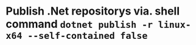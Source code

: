 # Publish .Net repositorys via. shell command `dotnet publish -r linux-x64 --self-contained false`

